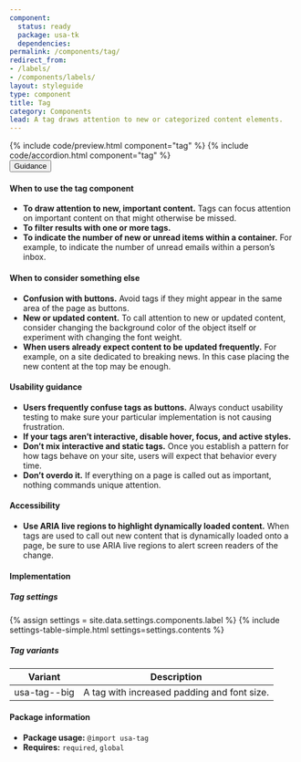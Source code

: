 ```yaml
---
component:
  status: ready
  package: usa-tk
  dependencies:
permalink: /components/tag/
redirect_from:
- /labels/
- /components/labels/
layout: styleguide
type: component
title: Tag
category: Components
lead: A tag draws attention to new or categorized content elements.
---
```


<section class="site-component-section">
  {% include code/preview.html component="tag" %}
  {% include code/accordion.html component="tag" %}
  <div class="usa-accordion usa-accordion--bordered site-accordion-docs">
    <button class="usa-button-unstyled usa-accordion__button"
        aria-expanded="true" aria-controls="tag-docs">
      Guidance
    </button>
    <div id="tag-docs" aria-hidden="false" class="usa-accordion__content site-component-usage">
      <h4>When to use the tag component</h4>
      <ul class="usa-content-list">
        <li>
          <strong>To draw attention to new, important content.</strong>
          Tags can focus attention on important content on that might otherwise be missed.
        </li>
        <li>
          <strong>To filter results with one or more tags.</strong>
        </li>
        <li>
          <strong>To indicate the number of new or unread items within a container.</strong>
          For example, to indicate the number of unread emails within a person’s inbox.
        </li>
      </ul>
      <h4>When to consider something else</h4>
      <ul class="usa-content-list">
        <li>
          <strong>Confusion with buttons.</strong> Avoid tags if they might appear
          in the same area of the page as buttons.
        </li>
        <li>
          <strong>New or updated content.</strong> To call attention to new or
          updated content, consider changing the background color of the object
          itself or experiment with changing the font weight.
        </li>
        <li>
          <strong>When users already expect content to be updated frequently.</strong>
          For example, on a site dedicated to breaking news. In this case placing
          the new content at the top may be enough.
        </li>
      </ul>
      <h4>Usability guidance</h4>
      <ul class="usa-content-list">
        <li>
          <strong>Users frequently confuse tags as buttons.</strong>
          Always conduct usability testing to make sure your particular implementation
          is not causing frustration.
        </li>
        <li>
          <strong>If your tags aren’t interactive, disable hover, focus, and
          active styles.</strong>
        </li>
        <li>
          <strong>Don’t mix interactive and static tags.</strong> Once you
          establish a pattern for how tags behave on your site, users will expect
          that behavior every time.
        </li>
        <li>
          <strong>Don’t overdo it.</strong> If everything on a page is called out
          as important, nothing commands unique attention.
        </li>
      </ul>
      <h4 class="usa-heading">Accessibility</h4>
      <ul class="usa-content-list">
        <li>
          <strong>Use ARIA live regions to highlight dynamically loaded content.</strong>
          When tags are used to call out new content that is dynamically loaded
          onto a page, be sure to use ARIA live regions to alert screen readers
          of the change.
        </li>
      </ul>
      <h4 class="usa-heading">Implementation</h4>
      <h5 id="component-settings">Tag settings</h5>
      {% assign settings = site.data.settings.components.label %}
      {% include settings-table-simple.html
        settings=settings.contents
      %}
      <h5 id="component-variants">Tag variants</h5>
      <table class="usa-table--borderless site-table-responsive site-table-simple" aria-labelledby="component-variants">
        <thead>
          <tr>
            <th scope="col" class="flex-6">Variant</th>
            <th scope="col" class="flex-6">Description</th>
          </tr>
        </thead>
        <tbody class="font-mono-2xs">
          <tr>
            <td data-title="Variant" class="flex-6">usa-tag--big</td>
            <td data-title="Description" class="flex-6">
              <span class="font-lang-3xs">A tag with increased padding and font size.</span>
            </td>
          </tr>
        </tbody>
      </table>
      <h4 class="usa-heading">Package information</h4>
      <ul class="usa-content-list">
        <li>
          <strong>Package usage:</strong> <code>@import usa-tag</code>
        </li>
        <li>
          <strong>Requires:</strong> <code>required</code>, <code>global</code>
        </li>
      </ul>
    </div>
  </div>
</section>
